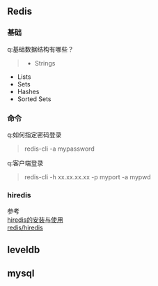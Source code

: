 ## Redis

### 基础
q:基础数据结构有哪些？
>- Strings
- Lists
- Sets
- Hashes
- Sorted Sets

### 命令

q:如何指定密码登录
>redis-cli -a mypassword

q:客户端登录
>redis-cli -h xx.xx.xx.xx -p myport -a mypwd

### hiredis

参考<br>
[hiredis的安装与使用](https://blog.csdn.net/men_wen/article/details/68958143)<br>
[redis/hiredis](https://github.com/redis/hiredis/blob/master/examples/example.c)


## leveldb

## mysql